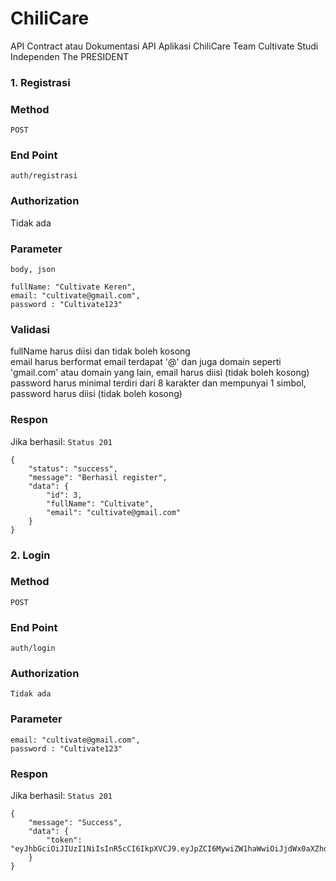 # ChiliCare
API Contract atau Dokumentasi API Aplikasi ChiliCare Team Cultivate Studi Independen The PRESIDENT

### 1. Registrasi

### Method
``POST``
### End Point
``auth/registrasi``
### Authorization
Tidak ada
### Parameter
``body, json``
```
fullName: "Cultivate Keren",
email: "cultivate@gmail.com",
password : "Cultivate123"
```
### Validasi 
fullName harus diisi dan tidak boleh kosong <br>
email harus berformat email terdapat '@' dan juga domain seperti 'gmail.com' atau domain yang lain, email harus diisi (tidak boleh kosong) <br>
password harus minimal terdiri dari 8 karakter dan mempunyai 1 simbol,  password harus diisi (tidak boleh kosong)

### Respon
Jika berhasil: 
``Status 201``
```
{
    "status": "success",
    "message": "Berhasil register",
    "data": {
        "id": 3,
        "fullName": "Cultivate",
        "email": "cultivate@gmail.com"
    }
}
```

### 2. Login

### Method
``POST``
### End Point
``auth/login``
### Authorization
``Tidak ada``
### Parameter
```
email: "cultivate@gmail.com",
password : "Cultivate123"
```

### Respon
Jika berhasil: 
``Status 201``
```
{
    "message": "Success",
    "data": {
        "token": "eyJhbGciOiJIUzI1NiIsInR5cCI6IkpXVCJ9.eyJpZCI6MywiZW1haWwiOiJjdWx0aXZhdGVAZ21haWwuY29tIiwiaWF0IjoxNjk5NDE4MDI0fQ.wxBmEbLnLRSktj0jlnmf2zJqarFhgxyZoS03two0Yjc"
    }
}
```
